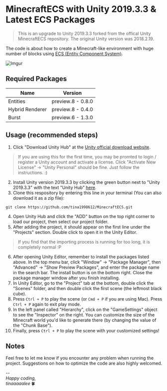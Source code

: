 # MinecraftECS with Unity 2019.3.3 & Latest ECS Packages
> This is an upgrade to Unity 2019.3.3 forked from the offical Unity MinecraftECS repository. The original Unity version was 2018.2.19.

The code is about how to create a Minecraft-like environment with huge number of blocks using [ECS (Entity Component System)](https://docs.unity3d.com/Packages/com.unity.entities@0.8/manual/index.html).

![Imgur](https://imgur.com/NDtCOQg.png)

## Required Packages 
| Name            | Version           |
|-----------------|-------------------|
| Entities        | preview.8 - 0.8.0 |
| Hybrid Renderer | preview.8 - 0.4.0 |
| Burst           | preview.6 - 1.3.0 |

## Usage (recommended steps)
1. Click "Download Unity Hub" at the [Unity official download website](https://unity3d.com/get-unity/download). 
> If you are using this for the first time, you may be promted to login / register a Unity account and activate a license. Click "Activate New License" -> "Unity Personal" should be fine. Just follow the instructions. :)
2. Install Unity version 2019.3.3 by clicking the green button next to "Unity 2019.3.3" with the text "Unity Hub" [here](https://unity3d.com/get-unity/download/archive). 
3. Clone this respository by entering this line in your terminal (You can also download it as a zip file):
```
git clone https://github.com/tina1998612/MinecraftECS.git
```
4. Open Unity Hub and click the "ADD" button on the top right corner to load our project, then select our project folder.
5. After adding the project, it should appear on the first line under the "Projects" section. Double click to open it in the Unity Editor.
> If you find that the importing process is running for too long, it is completely normal :P
6. After opening Unity Editor, remember to install the packages listed above. In the top menu bar, click "Window" -> "Package Manager", then "Advanced" -> "Show Preview Packages", and enter the package name in the search bar. The install button is on the bottom right. 
Close the package manager window after you finish installing.
7. In Unity Editor, go to the "Project" tab at the bottom, double click the "Scenes" folder, and then double click the first scene (the leftmost black cube). 
8. Press `Ctrl + P` to play the scene (or `Cmd + P` if you are using Mac). Press `Ctrl + P` again to exit play mode. 
9. In the left panel called "Hierarchy", click on the "GameSettings" object to see the "Inspector" on the right. You can customize the size of the Minecraft world you'd like to generate there (by changing the value of the "Chunk Base").
10. Finally, press `Ctrl + P` to play the scene with your customized settings! 

## Notes 
Feel free to let me know if you encounter any problem when running the project. Suggestions on how to optimize the code are also highly welcomed. 




*-- <br>
Happy coding, <br>
tinaaaaalee* 🍀

